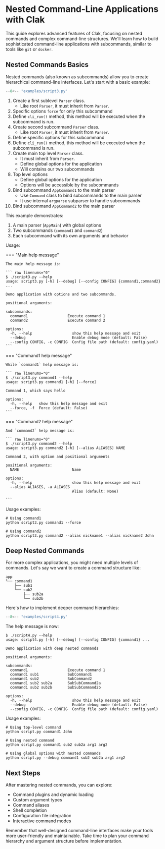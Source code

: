 # Nested Command-Line Applications with Clak

This guide explores advanced features of Clak, focusing on nested commands and complex command-line structures. We'll learn how to build sophisticated command-line applications with subcommands, similar to tools like `git` or `docker`.

## Nested Commands Basics

Nested commands (also known as subcommands) allow you to create hierarchical command-line interfaces. Let's start with a basic example:

``` python title="script3.py" linenums="1"
--8<-- "examples/script3.py"
```

1. Create a first sublevel `Parser` class.
   * Like root `Parser`, it must inherit from `Parser`.
2. Specific options `force` for only this subcommand
3. Define `cli_run()` method, this method will be executed when the subcommand is run.
4. Create second subcommand `Parser` class.
   * Like root `Parser`, it must inherit from `Parser`.
5. Define specific options for this subcommand
6. Define `cli_run()` method, this method will be executed when the subcommand is run.
7. Create main top level `Parser` class.
   * It must inherit from `Parser`.
   * Define global options for the application
   * Will contains our two subcommands
8. Top level options
   * Define global options for the application
   * Options will be accessible by the subcommands
9. Bind subcommand `AppCommand1` to the main parser
   * Use `Command` class to bind subcommands to the main parser
   * It use internal `argparse` subparser to handle subcommands
10. Bind subcommand `AppCommand2` to the main parser

This example demonstrates:

1. A main parser (`AppMain`) with global options
2. Two subcommands (`command1` and `command2`)
3. Each subcommand with its own arguments and behavior

Usage:

=== "Main help message"

    The main help message is:

    ``` raw linenums="0"
    $ ./script3.py --help
    usage: script3.py [-h] [--debug] [--config CONFIG] {command1,command2} ...

    Demo application with options and two subcommands.

    positional arguments:

    subcommands:
      command1                  Execute command 1
      command2                  Execute command 2

    options:
      -h, --help                  show this help message and exit
      --debug                     Enable debug mode (default: False)
      --config CONFIG, -c CONFIG  Config file path (default: config.yaml)
    ```

=== "Command1 help message"


    While `command1` help message is:

    ``` raw linenums="0"
    $ ./script3.py command1 --help
    usage: script3.py command1 [-h] [--force]

    Command 1, which says hello

    options:
      -h, --help   show this help message and exit
      --force, -f  Force (default: False)
    ```


=== "Command2 help message"


    And `command2` help message is:

    ``` raw linenums="0"
    $ ./script3.py command2 --help
    usage: script3.py command2 [-h] [--alias ALIASES] NAME

    Command 2, with option and positional arguments

    positional arguments:
      NAME                        Name

    options:
      -h, --help                  show this help message and exit
      --alias ALIASES, -a ALIASES
                                  Alias (default: None)

    ```

Usage examples:

``` raw linenums="0"
# Using command1
python script3.py command1 --force

# Using command2
python script3.py command2 --alias nickname1 --alias nickname2 John
```

## Deep Nested Commands

For more complex applications, you might need multiple levels of commands.
Let's say we want to create a command structure like:

``` raw linenums="0"
app
└── command1
    ├── sub1
    └── sub2
        ├── sub2a
        └── sub2b
```

Here's how to implement deeper command hierarchies:

```python title="script4.py" linenums="1"
--8<-- "examples/script4.py"
```

The help message is now:

``` raw linenums="0"
$ ./script4.py --help
usage: script4.py [-h] [--debug] [--config CONFIG] {command1} ...

Demo application with deep nested commands

positional arguments:

subcommands:
  command1                  Execute command 1                        
  command1 sub1             SubCommand1                              
  command1 sub2             SubCommand2                              
  command1 sub2 sub2a       SubSubCommand2a                          
  command1 sub2 sub2b       SubSubCommand2b                          

options:
  -h, --help                  show this help message and exit
  --debug                     Enable debug mode (default: False)
  --config CONFIG, -c CONFIG  Config file path (default: config.yaml)
```

Usage examples:

``` raw linenums="0"
# Using top-level command
python script.py command1 John

# Using nested command
python script.py command1 sub2 sub2a arg1 arg2

# Using global options with nested commands
python script.py --debug command1 sub2 sub2a arg1 arg2
```

## Next Steps

After mastering nested commands, you can explore:

* Command plugins and dynamic loading
* Custom argument types
* Command aliases
* Shell completion
* Configuration file integration
* Interactive command modes

Remember that well-designed command-line interfaces make your tools more user-friendly and maintainable. Take time to plan your command hierarchy and argument structure before implementation.
